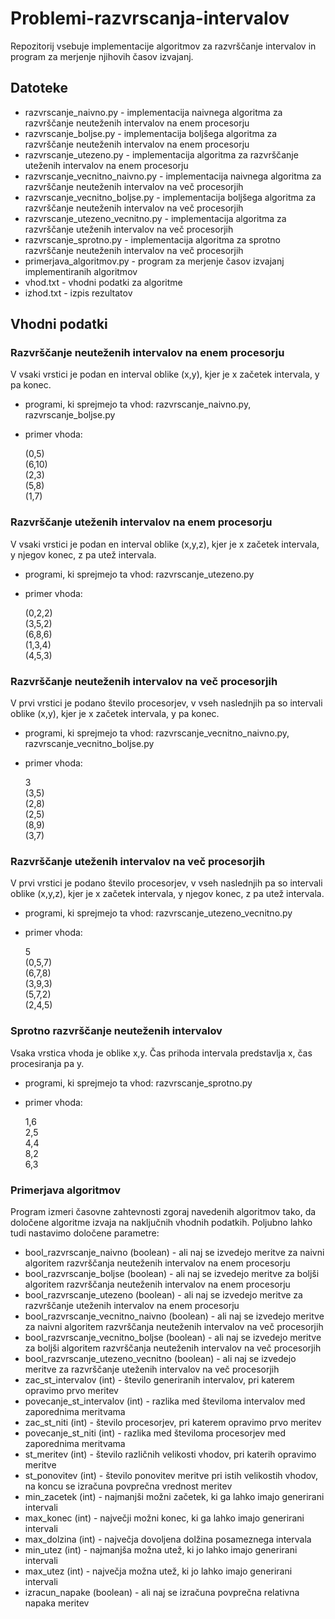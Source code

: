 # Problemi-razvrscanja-intervalov
Repozitorij vsebuje implementacije algoritmov za razvrščanje intervalov in program za merjenje njihovih časov izvajanj. 
## Datoteke
- razvrscanje_naivno.py - implementacija naivnega algoritma za razvrščanje neuteženih intervalov na enem procesorju
- razvrscanje_boljse.py - implementacija boljšega algoritma za razvrščanje neuteženih intervalov na enem procesorju
- razvrscanje_utezeno.py - implementacija algoritma za razvrščanje uteženih intervalov na enem procesorju
- razvrscanje_vecnitno_naivno.py - implementacija naivnega algoritma za razvrščanje neuteženih intervalov na več procesorjih
- razvrscanje_vecnitno_boljse.py - implementacija boljšega algoritma za razvrščanje neuteženih intervalov na več procesorjih
- razvrscanje_utezeno_vecnitno.py - implementacija algoritma za razvrščanje uteženih intervalov na več procesorjih
- razvrscanje_sprotno.py - implementacija algoritma za sprotno razvrščanje neuteženih intervalov na več procesorjih
- primerjava_algoritmov.py - program za merjenje časov izvajanj implementiranih algoritmov
- vhod.txt - vhodni podatki za algoritme
- izhod.txt - izpis rezultatov
## Vhodni podatki
### Razvrščanje neuteženih intervalov na enem procesorju
V vsaki vrstici je podan en interval oblike (x,y), kjer je x začetek intervala, y pa konec.  
- programi, ki sprejmejo ta vhod: razvrscanje_naivno.py, razvrscanje_boljse.py
- primer vhoda:
  
    (0,5)  
    (6,10)  
    (2,3)  
    (5,8)  
    (1,7)  
### Razvrščanje uteženih intervalov na enem procesorju
V vsaki vrstici je podan en interval oblike (x,y,z), kjer je x začetek intervala, y njegov konec, z pa utež intervala.  
- programi, ki sprejmejo ta vhod: razvrscanje_utezeno.py
- primer vhoda:
  
    (0,2,2)  
    (3,5,2)  
    (6,8,6)  
    (1,3,4)  
    (4,5,3) 
### Razvrščanje neuteženih intervalov na več procesorjih
V prvi vrstici je podano število procesorjev, v vseh naslednjih pa so intervali oblike (x,y), kjer je x začetek intervala, y pa konec.
- programi, ki sprejmejo ta vhod: razvrscanje_vecnitno_naivno.py, razvrscanje_vecnitno_boljse.py
- primer vhoda:

    3  
    (3,5)  
    (2,8)  
    (2,5)  
    (8,9)  
    (3,7)    
### Razvrščanje uteženih intervalov na več procesorjih
V prvi vrstici je podano število procesorjev, v vseh naslednjih pa so intervali oblike (x,y,z), kjer je x začetek intervala, y njegov konec, z pa utež intervala.
- programi, ki sprejmejo ta vhod: razvrscanje_utezeno_vecnitno.py
- primer vhoda:
  
    5  
    (0,5,7)  
    (6,7,8)  
    (3,9,3)  
    (5,7,2)  
    (2,4,5)  
### Sprotno razvrščanje neuteženih intervalov
Vsaka vrstica vhoda je oblike x,y. Čas prihoda intervala predstavlja x, čas procesiranja pa y.
- programi, ki sprejmejo ta vhod: razvrscanje_sprotno.py
- primer vhoda:

    1,6  
    2,5  
    4,4  
    8,2  
    6,3  
    
### Primerjava algoritmov
Program izmeri časovne zahtevnosti zgoraj navedenih algoritmov tako, da določene algoritme izvaja na naključnih vhodnih podatkih. Poljubno lahko tudi nastavimo določene parametre:
- bool_razvrscanje_naivno (boolean) - ali naj se izvedejo meritve za naivni algoritem razvrščanja neuteženih intervalov na enem procesorju
- bool_razvrscanje_boljse (boolean) - ali naj se izvedejo meritve za boljši algoritem razvrščanja neuteženih intervalov na enem procesorju
- bool_razvrscanje_utezeno (boolean) - ali naj se izvedejo meritve za razvrščanje uteženih intervalov na enem procesorju
- bool_razvrscanje_vecnitno_naivno (boolean) - ali naj se izvedejo meritve za naivni algoritem razvrščanja neuteženih intervalov na več procesorjih
- bool_razvrscanje_vecnitno_boljse (boolean) - ali naj se izvedejo meritve za boljši algoritem razvrščanja neuteženih intervalov na več procesorjih
- bool_razvrscanje_utezeno_vecnitno (boolean) - ali naj se izvedejo meritve za razvrščanje uteženih intervalov na več procesorjih
- zac_st_intervalov (int) - število generiranih intervalov, pri katerem opravimo prvo meritev
- povecanje_st_intervalov (int) - razlika med številoma intervalov med zaporednima meritvama
- zac_st_niti (int) - število procesorjev, pri katerem opravimo prvo meritev
- povecanje_st_niti (int) - razlika med številoma procesorjev med zaporednima meritvama
- st_meritev (int) - število različnih velikosti vhodov, pri katerih opravimo meritve
- st_ponovitev (int) - število ponovitev meritve pri istih velikostih vhodov, na koncu se izračuna povprečna vrednost meritev
- min_zacetek (int) - najmanjši možni začetek, ki ga lahko imajo generirani intervali
- max_konec (int) - največji možni konec, ki ga lahko imajo generirani intervali
- max_dolzina (int) - največja dovoljena dolžina posameznega intervala
- min_utez (int) - najmanjša možna utež, ki jo lahko imajo generirani intervali
- max_utez (int) - največja možna utež, ki jo lahko imajo generirani intervali
- izracun_napake (boolean) - ali naj se izračuna povprečna relativna napaka meritev
